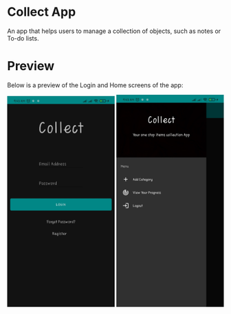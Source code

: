# Collect App

An app that helps users to manage a collection of objects, such as notes or To-do lists.

# Preview

Below is a preview of the Login and Home screens of the app:

<p align="middle">
 <img src="https://github.com/WilliamWTC/Android-Collect/blob/master/Collect_app_login.jpg" width="250" title="preview" alt="preview">
 
 <img src="https://github.com/WilliamWTC/Android-Collect/blob/master/Collect_app_home.jpg" width="250" title="preview" alt="preview">
</p>
